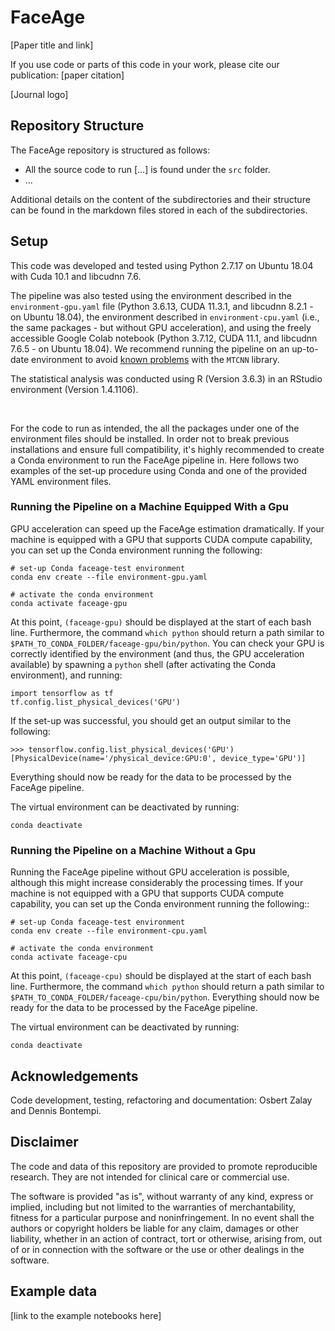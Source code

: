 # FaceAge

[Paper title and link]

If you use code or parts of this code in your work, please cite our 
publication:  [paper citation]

[Journal logo]


## Repository Structure

The FaceAge repository is structured as follows:

* All the source code to run [...] is found under the `src` folder.
* ...

Additional details on the content of the subdirectories and their structure can be found in the markdown files stored in each of the subdirectories.

## Setup

This code was developed and tested using Python 2.7.17 on Ubuntu 18.04 with Cuda 10.1 and libcudnn 7.6.

The pipeline was also tested using the environment described in the `environment-gpu.yaml` file (Python 3.6.13, CUDA 11.3.1, and libcudnn 8.2.1 - on Ubuntu 18.04), the environment described in `environment-cpu.yaml` (i.e., the same packages - but without GPU acceleration), and using the freely accessible Google Colab notebook (Python 3.7.12, CUDA 11.1, and libcudnn 7.6.5 - on Ubuntu 18.04). We recommend running the pipeline on an up-to-date environment to avoid [known problems](https://github.com/ipazc/mtcnn/issues/87) with the `MTCNN` library.

The statistical analysis was conducted using R (Version 3.6.3) in an RStudio environment (Version 1.4.1106).

<br>

For the code to run as intended, the all the packages under one of the environment files should be installed. In order not to break previous installations and ensure full compatibility, it's highly recommended to create a Conda environment to run the FaceAge pipeline in. Here follows two examples of the set-up procedure using Conda and one of the provided YAML environment files.

### Running the Pipeline on a Machine Equipped With a Gpu

GPU acceleration can speed up the FaceAge estimation dramatically. If your machine is equipped with a GPU that supports CUDA compute capability, you can set up the Conda environment running the following:

```
# set-up Conda faceage-test environment
conda env create --file environment-gpu.yaml

# activate the conda environment
conda activate faceage-gpu
```

At this point, `(faceage-gpu)` should be displayed at the start of each bash line. Furthermore, the command `which python` should return a path similar to `$PATH_TO_CONDA_FOLDER/faceage-gpu/bin/python`. You can check your GPU is correctly identified by the environment (and thus, the GPU acceleration available) by spawning a `python` shell (after activating the Conda environment), and running:

```
import tensorflow as tf
tf.config.list_physical_devices('GPU')
```

If the set-up was successful, you should get an output similar to the following:

```
>>> tensorflow.config.list_physical_devices('GPU')
[PhysicalDevice(name='/physical_device:GPU:0', device_type='GPU')]
```

Everything should now be ready for the data to be processed by the FaceAge pipeline.

The virtual environment can be deactivated by running:

```
conda deactivate
```

### Running the Pipeline on a Machine Without a Gpu

Running the FaceAge pipeline without GPU acceleration is possible, although this might increase considerably the processing times. If your machine is not equipped with a GPU that supports CUDA compute capability, you can set up the Conda environment running the following::

```
# set-up Conda faceage-test environment
conda env create --file environment-cpu.yaml

# activate the conda environment
conda activate faceage-cpu
```

At this point, `(faceage-cpu)` should be displayed at the start of each bash line. Furthermore, the command `which python` should return a path similar to `$PATH_TO_CONDA_FOLDER/faceage-cpu/bin/python`. Everything should now be ready for the data to be processed by the FaceAge pipeline.

The virtual environment can be deactivated by running:

```
conda deactivate
```


## Acknowledgements

Code development, testing, refactoring and documentation: Osbert Zalay and Dennis Bontempi.

## Disclaimer

The code and data of this repository are provided to promote reproducible 
research. They are not intended for clinical care or commercial use.

The software is provided "as is", without warranty of any kind, express or 
implied, including but not limited to the warranties of merchantability, 
fitness for a particular purpose and noninfringement. In no event shall the 
authors or copyright holders be liable for any claim, damages or other 
liability, whether in an action of contract, tort or otherwise, arising 
from, out of or in connection with the software or the use or other 
dealings in the software.

## Example data

[link to the example notebooks here]


